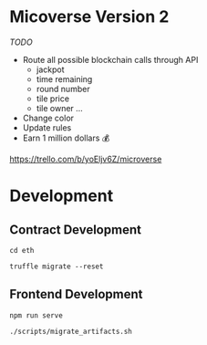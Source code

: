 
# Micoverse Version 2

_TODO_

- Route all possible blockchain calls through API
  - jackpot
  - time remaining
  - round number
  - tile price
  - tile owner
  ...
- Change color
- Update rules
- Earn 1 million dollars :moneybag:

https://trello.com/b/yoEljv6Z/microverse


# Development 

## Contract Development
`cd eth`

`truffle migrate --reset`

## Frontend Development
`npm run serve`

`./scripts/migrate_artifacts.sh`

